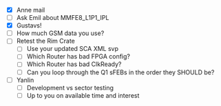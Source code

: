 - [x] Anne mail
- [ ] Ask Emil about MMFE8_L1P1_IPL
- [x] Gustavs!
- [ ] How much GSM data you use?
- [ ] Retest the Rim Crate
  - [ ] Use your updated SCA XML svp
  - [ ] Which Router has bad FPGA config?
  - [ ] Which Router has bad ClkReady?
  - [ ] Can you loop through the Q1 sFEBs in the order they SHOULD be?
- [ ] Yanlin
  - [ ] Development vs sector testing
  - [ ] Up to you on available time and interest
